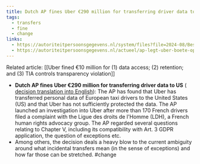 ```yaml
---
title: Dutch AP fines Uber €290 million for transferring driver data to US
tags:
  - transfers
  - fine
  - change
links:
  - https://autoriteitpersoonsgegevens.nl/system/files?file=2024-08/Besluit%20boete%20Uber%20doorgifte%20naar%20VS.pdf,
  - https://autoriteitpersoonsgegevens.nl/actueel/ap-legt-uber-boete-op-van-290-miljoen-euro-om-doorgifte-data-chauffeurs-naar-vs,
---
```


Related article: [[Uber fined €10 million for (1) data access; (2) retention; and (3) TIA controls transparency violation]]

- **Dutch AP fines Uber €290 million for transferring driver data to US** (  [decision translation into English](uber_drivers_dutch_ap.md)): The AP has found that Uber has transferred personal data of European taxi drivers to the United States (US) and that Uber has not sufficiently protected the data. The AP launched an investigation into Uber after more than 170 French drivers filed a complaint with the Ligue des droits de l'Homme (LDH), a French human rights advocacy group. The AP regarded several questions relating to Chapter V, including its compatibility with Art. 3 GDPR application, the question of exceptions etc. 
- Among others, the decision deals a heavy blow to the current ambiguity around what incidental transfers mean (in the sense of exceptions) and how far those can be stretched. #change 